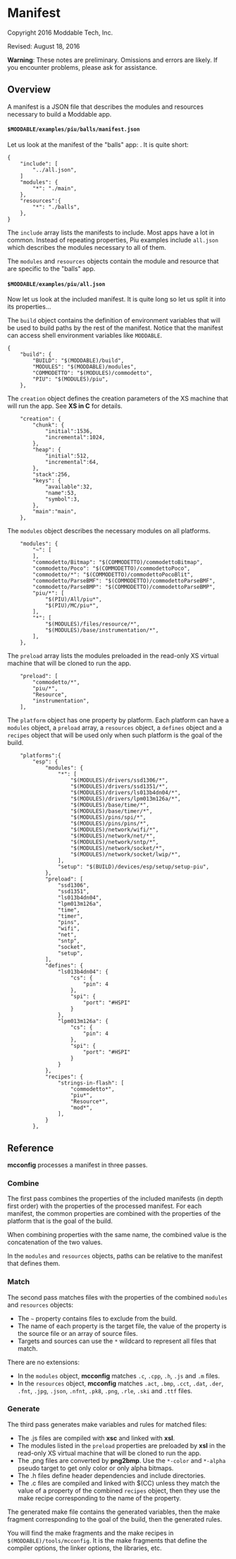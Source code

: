 # Manifest

Copyright 2016 Moddable Tech, Inc.

Revised: August 18, 2016

**Warning**: These notes are preliminary. Omissions and errors are likely. If you encounter problems, please ask for assistance.

## Overview

A manifest is a JSON file that describes the modules and resources necessary to build
a Moddable app.

#### `$MODDABLE/examples/piu/balls/manifest.json`

Let us look at the manifest of the "balls" app: . It is quite short:

	{
		"include": [
			"../all.json",
		]
		"modules": {
			"*": "./main",
		},
		"resources":{
			"*": "./balls",
		},
	}

The `include` array lists the manifests to include. Most apps have a lot in common. Instead of repeating properties, Piu examples include `all.json` which describes the modules necessary to all of them.

The `modules` and `resources` objects contain the module and resource that are specific to the "balls" app. 

#### `$MODDABLE/examples/piu/all.json`

Now let us look at the included manifest. It is quite long so let us split it into its properties...

The `build` object contains the definition of environment variables that will be used to build paths by the rest of the manifest. Notice that the manifest can access shell environment variables like `MODDABLE`.

	{
		"build": {
			"BUILD": "$(MODDABLE)/build",
			"MODULES": "$(MODDABLE)/modules",
			"COMMODETTO": "$(MODULES)/commodetto",
			"PIU": "$(MODULES)/piu",
		},

The `creation` object defines the creation parameters of the XS machine that will run the app. See **XS in C** for details.
		
		"creation": {
			"chunk": {
				"initial":1536,
				"incremental":1024,
			},
			"heap": {
				"initial":512,
				"incremental":64,
			},
			"stack":256,
			"keys": {
				"available":32,
				"name":53,
				"symbol":3,
			},
			"main":"main",
		},
		
The `modules` object describes the necessary modules on all platforms.

		"modules": {
			"~": [
			],
			"commodetto/Bitmap": "$(COMMODETTO)/commodettoBitmap",
			"commodetto/Poco": "$(COMMODETTO)/commodettoPoco",
			"commodetto/*": "$(COMMODETTO)/commodettoPocoBlit",
			"commodetto/ParseBMF": "$(COMMODETTO)/commodettoParseBMF",
			"commodetto/ParseBMP": "$(COMMODETTO)/commodettoParseBMP",
			"piu/*": [
				"$(PIU)/All/piu*",
				"$(PIU)/MC/piu*",
			],
			"*": [
				"$(MODULES)/files/resource/*",
				"$(MODULES)/base/instrumentation/*",
			],
		},

The `preload` array lists the modules preloaded in the read-only XS virtual machine that will be cloned to run the app.
		
		"preload": [
			"commodetto/*",
			"piu/*",
			"Resource",
			"instrumentation",
		],
		
The `platform` object has one property by platform. Each platform can have a `modules` object, a `preload` array, a `resources` object, a `defines` object and a `recipes` object that will be used only when such platform is the goal of the build.
		
		"platforms":{
			"esp": {
				"modules": {
					"*": [
						"$(MODULES)/drivers/ssd1306/*",
						"$(MODULES)/drivers/ssd1351/*",
						"$(MODULES)/drivers/ls013b4dn04/*",
						"$(MODULES)/drivers/lpm013m126a/*",
						"$(MODULES)/base/time/*",
						"$(MODULES)/base/timer/*",
						"$(MODULES)/pins/spi/*",
						"$(MODULES)/pins/pins/*",
						"$(MODULES)/network/wifi/*",
						"$(MODULES)/network/net/*",
						"$(MODULES)/network/sntp/*",
						"$(MODULES)/network/socket/*",
						"$(MODULES)/network/socket/lwip/*",
					],
					"setup": "$(BUILD)/devices/esp/setup/setup-piu",
				},
				"preload": [
					"ssd1306",
					"ssd1351",
					"ls013b4dn04",
					"lpm013m126a",
					"time",
					"timer",
					"pins",
					"wifi",
					"net",
					"sntp",
					"socket",
					"setup",
				],
				"defines": {
					"ls013b4dn04": {
						"cs": {
							"pin": 4
						},
						"spi": {
							"port": "#HSPI"
						}
					},
					"lpm013m126a": {
						"cs": {
							"pin": 4
						},
						"spi": {
							"port": "#HSPI"
						}
					}
				},
				"recipes": {
					"strings-in-flash": [
						"commodetto*",
						"piu*",
						"Resource*",
						"mod*",
					],
				}
			},

## Reference

**mcconfig** processes a manifest in three passes.

### Combine

The first pass combines the properties of the included manifests (in depth first order) with the properties of the processed manifest. For each manifest, the common properties are combined with the properties of the platform that is the goal of the build.

When combining properties with the same name, the combined value is the concatenation of the two values.

In the `modules` and `resources` objects, paths can be relative to the manifest that defines them.

### Match

The second pass matches files with the properties of the combined `modules` and `resources` objects:

- The `~` property contains files to exclude from the build.
- The name of each property is the target file, the value of the property is the source file or an array of source files.
- Targets and sources can use the `*` wildcard to represent all files that match.

There are no extensions:

- In the `modules` object, **mcconfig** matches `.c`, `.cpp`, `.h`, `.js` and `.m` files. 
- In the `resources` object, **mcconfig** matches `.act`, `.bmp`, `.cct`, `.dat`, `.der`, `.fnt`, `.jpg`, `.json`, `.nfnt`, `.pk8`, `.png`, `.rle`, `.ski` and `.ttf`  files. 

### Generate

The third pass generates make variables and rules for matched files:

- The .js files are compiled with **xsc** and linked with **xsl**.
- The modules listed in the `preload` properties are preloaded by **xsl** in the read-only XS virtual machine that will be cloned to run the app.
- The .png files are converted by **png2bmp**. Use the `*-color` and `*-alpha` pseudo target to get only color or only alpha bitmaps.
- The .h files define header dependencies and include directories.
- The .c files are compiled and linked with $(CC) unless they match the value of a property of the combined `recipes` object, then they use the make recipe corresponding to the name of the property.

The generated make file contains the generated variables, then the make fragment corresponding to the goal of the build, then the generated rules.

You will find the make fragments and the make recipes in `$(MODDABLE)/tools/mcconfig`. It is the make fragments that define the compiler options, the linker options, the libraries, etc.





